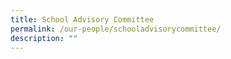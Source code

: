 ```yaml
---
title: School Advisory Committee
permalink: /our-people/schooladvisorycommittee/
description: ""
---
```

